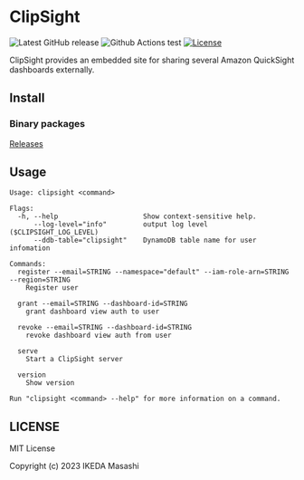 # ClipSight　
![Latest GitHub release](https://img.shields.io/github/release/mashiike/clipsight.svg)
![Github Actions test](https://github.com/mashiike/clipsight/workflows/Test/badge.svg?branch=main)
[![License](https://img.shields.io/badge/license-MIT-blue.svg)](https://github.com/mashiike/clipsight/blob/master/LICENSE)

ClipSight provides an embedded site for sharing several Amazon QuickSight dashboards externally.

## Install

### Binary packages

[Releases](https://github.com/mashiike/clipsight/releases)


## Usage 

```
Usage: clipsight <command>

Flags:
  -h, --help                     Show context-sensitive help.
      --log-level="info"         output log level ($CLIPSIGHT_LOG_LEVEL)
      --ddb-table="clipsight"    DynamoDB table name for user infomation

Commands:
  register --email=STRING --namespace="default" --iam-role-arn=STRING --region=STRING
    Register user

  grant --email=STRING --dashboard-id=STRING
    grant dashboard view auth to user

  revoke --email=STRING --dashboard-id=STRING
    revoke dashboard view auth from user

  serve
    Start a ClipSight server

  version
    Show version

Run "clipsight <command> --help" for more information on a command.
```

## LICENSE

MIT License

Copyright (c) 2023 IKEDA Masashi
